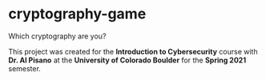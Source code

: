 # cryptography-game

Which cryptography are you?

This project was created for the **Introduction to Cybersecurity** course with **Dr. Al Pisano** at the **University of Colorado Boulder** for the **Spring 2021** semester. 
